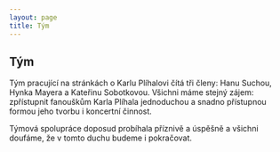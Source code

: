 ```yaml
---
layout: page
title: Tým
---
```

<h2>Tým</h2>
<p>Tým pracující na stránkách o Karlu Plíhalovi čítá tři členy: Hanu Suchou, Hynka Mayera a Kateřinu Sobotkovou. 
Všichni máme stejný zájem: zpřístupnit fanouškům Karla Plíhala jednoduchou a snadno přístupnou formou jeho tvorbu i koncertní činnost.</p>
<p>Týmová spolupráce doposud probíhala příznivě a úspěšně a všichni doufáme, že v tomto duchu budeme i pokračovat. </p>
